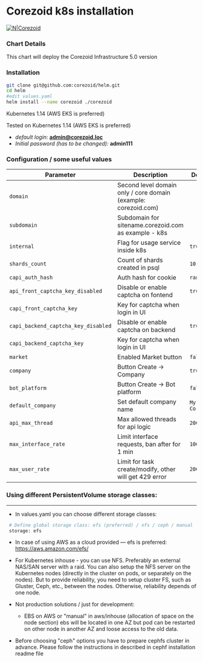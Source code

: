 # Corezoid k8s installation

[![N|Corezoid](https://corezoid.com/static/CorezoidProduct-ce1da2c78726bb5ce1cf53b002dac519.png)](https://corezoid.com/)

### Chart Details

This chart will deploy the Corezoid Infrastructure 5.0 version

### Installation

```sh
git clone git@github.com:corezoid/helm.git
cd helm
#edit values.yaml
helm install --name corezoid ./corezoid 
```

Kubernetes 1.14 (AWS EKS is preferred)

Tested on Kubernetes 1.14 (AWS EKS is preferred)

- *default login:* **admin@corezoid.loc**
- *Initial password (has to be changed):* **admin111**

### Configuration / some useful values

| Parameter                 | Description                                                  | Default                    |
| ------------------------- | ------------------------------------------------------------ | -------------------------- |
| `domain`                  | Second level domain only / core domain (example: corezoid.com)|                          |
| `subdomain`               | Subdomain for sitename.corezoid.com as example - k8s            | |
| `internal`                | Flag for usage service inside k8s                             | `true`                     |
| `shards_count`            | Count of shards created in psql                          | `10`                    |
| `capi_auth_hash`          | Auth hash for cookie                                           | `random`             |
| `api_front_captcha_key_disabled`          | Disable or enable  captcha on fontend       | `true`             |
| `capi_front_captcha_key`  | Key for captcha when login in UI                          |             |
| `capi_backend_captcha_key_disabled`| Disable or enable  captcha on backend                 | `true`       |
| `capi_backend_captcha_key` | Key for captcha when login in UI                    |                     |
| `market`       | Enabled Market button                             | `false`                      |
| `company`            | Button Create -> Company                             | `true`                      |
| `bot_platform`             | Button Create -> Bot platform | `false`                      |
| `default_company`          | Set default company name  | `My Corezoid`            |
| `api_max_thread`          | Max allowed threads for api logic  | `200`            |
| `max_interface_rate`          | Limit interface requests, ban after for 1 min  | `100`            |
| `max_user_rate`          | Limit for task create/modify, other will get 429 error  | `2000`            |


### Using different PersistentVolume storage classes:
---

- In values.yaml you can choose different storage classes:
```sh
 # Define global storage class: efs (preferred) / nfs / ceph / manual | see README.md
 storage: efs
```
- In case of using AWS as a cloud provided — efs is preferred: https://aws.amazon.com/efs/

- For  Kubernetes inhouse - you can use NFS. Preferably an external NAS/SAN server with a raid.
  You can also setup the NFS server on the Kubernetes nodes (directly in the cluster on pods, or separately on the nodes).
  But to provide reliability, you need to setup cluster FS, such as Gluster, Ceph, etc., between the nodes.
  Otherwise, reliability depends of one node.

- Not production solutions / just for development:
  - EBS on AWS or "manual" in aws/inhouse (allocation of space on the node section)  ebs will be located in one AZ
  but pod can be restarted on other node in another AZ and loose access to the old data.

- Before choosing "ceph" options you have to prepare cephfs cluster in advance.
  Please follow the instructions in described in cephf installation readme file

